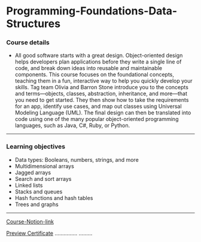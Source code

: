 # Programming-Foundations-Data-Structures


### Course details
- All good software starts with a great design. Object-oriented design helps developers plan applications before they write a single line of code, and break down ideas into reusable and maintainable components. This course focuses on the foundational concepts, teaching them in a fun, interactive way to help you quickly develop your skills. Tag team Olivia and Barron Stone introduce you to the concepts and terms—objects, classes, abstraction, inheritance, and more—that you need to get started. They then show how to take the requirements for an app, identify use cases, and map out classes using Universal Modeling Language (UML). The final design can then be translated into code using one of the many popular object-oriented programming languages, such as Java, C#, Ruby, or Python.
***


### Learning objectives
- Data types: Booleans, numbers, strings, and more
- Multidimensional arrays
- Jagged arrays
- Search and sort arrays
- Linked lists
- Stacks and queues
- Hash functions and hash tables
- Trees and graphs





*****
[Course-Notion-link](https://www.notion.so/05-Programming-Foundations-Data-Structures-56343cd1777c46bab473696c77821a05)

[Preview Certificate](https://www.notion.so/05-Programming-Foundations-Data-Structures-56343cd1777c46bab473696c77821a05)
...............
.........
